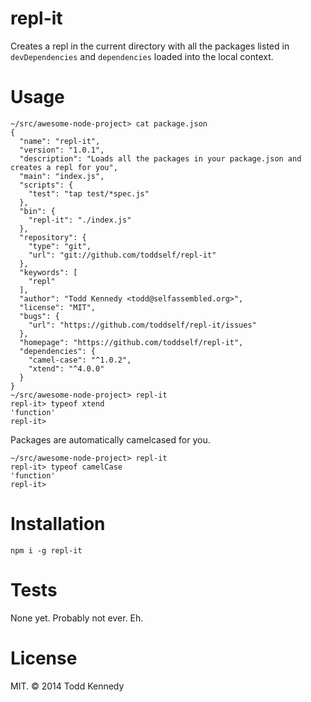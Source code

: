 # repl-it

Creates a repl in the current directory with all the packages listed in `devDependencies` and `dependencies` loaded into the local context.

# Usage

```
~/src/awesome-node-project> cat package.json
{
  "name": "repl-it",
  "version": "1.0.1",
  "description": "Loads all the packages in your package.json and creates a repl for you",
  "main": "index.js",
  "scripts": {
    "test": "tap test/*spec.js"
  },
  "bin": {
    "repl-it": "./index.js"
  },
  "repository": {
    "type": "git",
    "url": "git://github.com/toddself/repl-it"
  },
  "keywords": [
    "repl"
  ],
  "author": "Todd Kennedy <todd@selfassembled.org>",
  "license": "MIT",
  "bugs": {
    "url": "https://github.com/toddself/repl-it/issues"
  },
  "homepage": "https://github.com/toddself/repl-it",
  "dependencies": {
    "camel-case": "^1.0.2",
    "xtend": "^4.0.0"
  }
}
~/src/awesome-node-project> repl-it
repl-it> typeof xtend
'function'
repl-it>
```

Packages are automatically camelcased for you.
```
~/src/awesome-node-project> repl-it
repl-it> typeof camelCase
'function'
repl-it>
```

# Installation

`npm i -g repl-it`

# Tests

None yet.  Probably not ever.  Eh.

# License

MIT. © 2014 Todd Kennedy